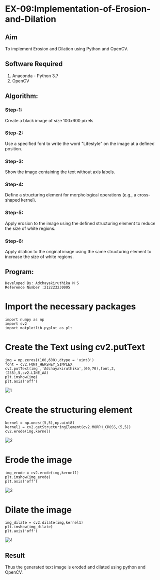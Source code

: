 # EX-09:Implementation-of-Erosion-and-Dilation
## Aim
To implement Erosion and Dilation using Python and OpenCV.
## Software Required
1. Anaconda - Python 3.7
2. OpenCV
## Algorithm:
### Step-1:

Create a black image of size 100x600 pixels.
### Step-2:

Use a specified font to write the word "Lifestyle" on the image at a defined position.
### Step-3:

Show the image containing the text without axis labels.
### Step-4:

Define a structuring element for morphological operations (e.g., a cross-shaped kernel).
### Step-5:

Apply erosion to the image using the defined structuring element to reduce the size of white regions.
### Step-6:

Apply dilation to the original image using the same structuring element to increase the size of white regions.

## Program:
```
Developed By: Adchayakiruthika M S
Reference Number :212223230005
``` 
# Import the necessary packages
```
import numpy as np
import cv2
import matplotlib.pyplot as plt
```

# Create the Text using cv2.putText
```
img = np.zeros((100,600),dtype = 'uint8')
font = cv2.FONT_HERSHEY_SIMPLEX
cv2.putText(img ,'Adchayakiruthika',(60,70),font,2,(255),5,cv2.LINE_AA)
plt.imshow(img)
plt.axis('off')
```
![1](https://github.com/user-attachments/assets/40638ec7-0e13-4379-866d-e41a6c0df6a1)

# Create the structuring element
```
kernel = np.ones((5,5),np.uint8)
kernel1 = cv2.getStructuringElement(cv2.MORPH_CROSS,(5,5))
cv2.erode(img,kernel)
```
![2](https://github.com/user-attachments/assets/eb6642b7-e970-444b-987a-fa2285c68985)

# Erode the image
```
img_erode = cv2.erode(img,kernel1)
plt.imshow(img_erode)
plt.axis('off')
```
![3](https://github.com/user-attachments/assets/226e07fb-8515-40b1-a52b-84306d9650d7)

# Dilate the image

```
img_dilate = cv2.dilate(img,kernel1)
plt.imshow(img_dilate)
plt.axis('off')
```
![4](https://github.com/user-attachments/assets/2045632c-1bf5-4e30-9354-c8d586de9fa3)

## Result
Thus the generated text image is eroded and dilated using python and OpenCV.
